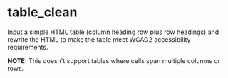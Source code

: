 # table_clean

Input a simple HTML table (column heading row plus row headings) and rewrite the HTML to make the table meet WCAG2 accessibility requirements.

__NOTE:__ This doesn't support tables where cells span multiple columns or rows.
